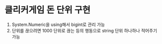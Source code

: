 # 클리커게임 돈 단위 구현

1. System.Numeric을 using해서 bigint로 관리 가능
2. 단위를 끊으려면 1000 단위로 끊는 등의 행동으로 string 단위 하나하나 적어주기 가능
